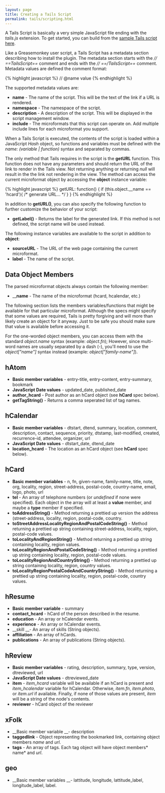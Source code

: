 ```yaml
---
layout: page
title: Creating a Tails Script
permalink: tails/scripting.html
---
```


A Tails Script is basically a very simple JavaScript file ending with the *tails.js* extension.  To get started, you can build from the [sample Tails script here](http://codeeg.com/tails/scripts/sample.tails.js).

Like a Greasemonkey user script, a Tails Script has a metadata section describing how to install the plugin.  The metadata section starts with the *// ==TailsScript==* comment and ends with the *// ==/TailsScript==* comment.  Metadata values are defined the comment format:

{% highlight javascript %}
// @name value
{% endhighlight %}

The supported metadata values are:

- __name__ - The name of the script.  This will be the text of the link if a URL is rendered.
- __namespace__ - The namespace of the script.
- __description__ - A description of the script.  This will be displayed in the script management window.
- __include__ - The microformats that this script can operate on.  Add multiple include lines for each microformat you support.

When a Tails Script is executed, the contents of the script is loaded within a JavaScript *Hash* object, so functions and variables must be defined with the *name: (variable | function)* syntax and separated by commas.

The only method that Tails requires in the script is the __getURL__ function.  This function does not have any parameters and should return the URL of the link to render in the Tails view.  Not returning anything or returning *null* will result in the the link not rendering in the view.  The method can access the current microformat object by accessing the __object__ instance variable:

{% highlight javascript %}
getURL: function() { if (this.object.__name == 'hcard'){ /* generate URL... */ } }
{% endhighlight %}

In addition to __getURL()__, you can also specify the following function to further customize the behavior of your script:

- __getLabel()__ - Returns the label for the generated link.  If this method is not defined, the script name will be used instead.

The following instance variables are available to the script in addition to __object__:

- __sourceURL__ - The URL of the web page containing the current microformat.
- __label__ - The name of the script.

Data Object Members
-------------------

The parsed microformat objects always contain the following member:

- ____name__ - The name of the microformat (hcard, hcalendar, etc.)

The following section lists the members variables/functions that might be available for that particular microformat.  Although the specs might specify that some values are required, Tails is pretty forgiving and will more than likely create an object for it anyway.  Just to be safe you should make sure that value is available before accessing it.

For the one-worded object members, you can access them with the standard *object.name* syntax (example: *object.fn*); However, since multi-word names are usually separated by a dash (-), you'll need to use the *object["name"]* syntax instead (example: *object["family-name"]*).

hAtom
-----

- __Basic member variables__ -  entry-title, entry-content, entry-summary, bookmark
- __JavaScript Date values__ - updated_date, published_date
- __author_hcard__ - Post author as an hCard object (see __hCard__ spec below).
- __getTagString()__ - Returns a comma seperated list of tag names.

hCalendar
---------

- __Basic member variables__ - dtstart, dtend, summary, location, comment, description, contact, sequence, priority, dtstamp, last-modified, created, recurrence-id, attendee, organizer, url
- __JavaScript Date values__ - dtstart_date, dtend_date
- __location_hcard__ - The location as an hCard object (see __hCard__ spec below).

hCard
-----

- __Basic member variables__ - n, fn, given-name, family-name, title, note, org, locality, region, street-address, postal-code, country-name, email, logo, photo, url
- __tel__ - An array of telephone numbers (or *undefined* if none were specified).  Each object in the array will at least a __value__ member, and maybe a __type__ member if specified.
- __toAddressString()__ - Method returning a prettied up version the address (street-address, locality, region, postal-code, country.
- __toStreetAddressLocalityRegionAndPostalCodeString()__ - Method returning a prettied up string containing street-address, locality, region, postal-code values.
- __toLocalityAndRegionString()__ - Method returning a prettied up string containing locality, region values.
- __toLocalityRegionAndPostalCodeString()__ - Method returning a prettied up string containing locality, region, postal-code values.
- __toLocalityRegionAndCountryString()__ - Method returning a prettied up string containing locality, region, country values.
- __toLocalityRegionPostalCodeAndCountryString()__ - Method returning a prettied up string containing locality, region, postal-code, country values.

hResume
-------

- __Basic member variable__ - summary
- __contact_hcard__ - hCard of the person described in the resume.
- __education__ - An array or hCalendar events.
- __experience__ - An array or hCalendar events.
- __skill __- An array of skills (String objects).
- __affiliation__ - An array of hCards.
- __publications__ - An array of publications (String objects).

hReview
-------

- __Basic member variables__ - rating, description, summary, type, version, dtreviewed, url
- __JavaScript Date values__ - dtreviewed_date
- __item__ - *item_hcard* variable will be available if an hCard is present and *item_hcalendar* variable for hCalendar.  Otherwise, *item.fn*, *item.photo*, or *item.url* if available.  Finally, if none of those values are present, *item* will be a string of the node's contents.
- __reviewer__ - hCard object of the reviewer

xFolk
-----

- __Basic member variable __- description
- __taggedlink__ - Object representing the bookmarked link, containing object members *name* and *url*.
- __tags__ - An array of tags.  Each tag object will have object members* name* and *url*.

geo
---

- __Basic member variables __- lattitude, longitude, lattitude_label, longitude_label, label.

